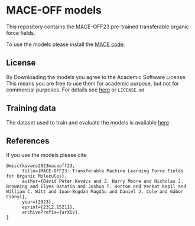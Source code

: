 # MACE-OFF models
This repository contains the MACE-OFF23 pre-trained transferable organic force fields. 

To use the models please install the [MACE code](https://github.com/ACEsuit/mace). 

## License
By Downloading the models you agree to the Academic Software License. This means you are free to use them for academic purpose, but not for commercial purposes. For details see [here](https://github.com/gabor1/ASL) or `LICENSE.md`


## Training data
The dataset used to train and evaluate the models is available [here](http://doi.org/10.17863/CAM.107498)
## References

If you use the models please cite

```
@misc{kovacs2023maceoff23,
      title={MACE-OFF23: Transferable Machine Learning Force Fields for Organic Molecules}, 
      author={Dávid Péter Kovács and J. Harry Moore and Nicholas J. Browning and Ilyes Batatia and Joshua T. Horton and Venkat Kapil and William C. Witt and Ioan-Bogdan Magdău and Daniel J. Cole and Gábor Csányi},
      year={2023},
      eprint={2312.15211},
      archivePrefix={arXiv},
}
```
